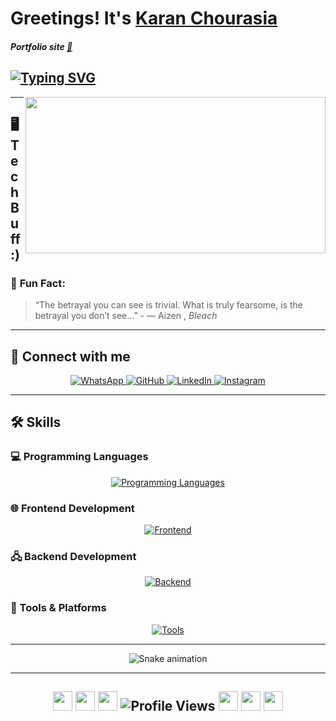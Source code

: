 # Greetings! It's [Karan Chourasia]("")
##### Portfolio site [🚀](https://karan-chourasia.vercel.app/)  

## [![Typing SVG](https://readme-typing-svg.demolab.com?font=Fira+Code&pause=1000&width=435&lines=I'm+Full+Stack+Developer;I'm+Software+Engineer)](https://git.io/typing-svg)

<img src="https://media.giphy.com/media/oYQ9HRm5Mo7VXeMNVR/giphy.gif" align="right" width="480" height="250">

---

## 🖥️ Tech Buff :)
### 🎲 **Fun Fact**:
> “The betrayal you can see is trivial. What is truly fearsome, is the betrayal you don’t see...” - 
> — Aizen , *Bleach*

---

## 🚀 Connect with me
<p align="center">
  <a href="https://wa.me/919582292422">
    <img src="https://img.shields.io/badge/WhatsApp-25D366?style=for-the-badge&logo=whatsapp&logoColor=white" alt="WhatsApp">
  </a>
  <a href="https://github.com/Karan071">
    <img src="https://img.shields.io/badge/GitHub-181717?style=for-the-badge&logo=github&logoColor=white" alt="GitHub">
  </a>
  <a href="https://www.linkedin.com/in/Karan-Chourasia/">
    <img src="https://img.shields.io/badge/LinkedIn-0A66C2?style=for-the-badge&logo=linkedin&logoColor=white" alt="LinkedIn">
  </a>
  <a href="https://www.instagram.com/karennnspams/">
    <img src="https://img.shields.io/badge/Instagram-E4405F?style=for-the-badge&logo=instagram&logoColor=white" alt="Instagram">
  </a>
</p>

---

## 🛠️ Skills  

### 💻 Programming Languages 
<p align="center">
  <a href="https://github.com/Karan071">
    <img src="https://skillicons.dev/icons?i=cpp,kotlin,js,dart,python" alt="Programming Languages">
  </a>
</p>

### 🌐 Frontend Development
<p align="center">
  <a href="https://github.com/Karan071">
    <img src="https://skillicons.dev/icons?i=html,css,tailwind,js,react,typescript" alt="Frontend">
  </a>
</p>

### 🖧 Backend Development
<p align="center">
  <a href="https://github.com/Karan071">
    <img src="https://skillicons.dev/icons?i=nodejs,express,mongo,mysql,fastapi,prisma,postgres" alt="Backend">
  </a>
</p>

### 🔧 Tools & Platforms
<p align="center">
  <a href="https://github.com/Karan071">
    <img src="https://skillicons.dev/icons?i=git,github,linux,androidstudio,vscode,atom,vim,docker" alt="Tools">
  </a>
</p>

---

<p align="center">
  <img src="https://profile-readme-generator.com/assets/snake.svg" alt="Snake animation">
</p>

---

<h2 align="center">
  <img src="https://firebasestorage.googleapis.com/v0/b/storage-2a9f1.appspot.com/o/github-readme-img%2Fparty-parrot.gif?alt=media&token=27a30ea7-24f3-46db-97bd-69351d5411ea" width="31" height="31" />
  <img src="https://firebasestorage.googleapis.com/v0/b/storage-2a9f1.appspot.com/o/github-readme-img%2Fparty-parrot.gif?alt=media&token=27a30ea7-24f3-46db-97bd-69351d5411ea" width="31" height="31" />
  <img src="https://firebasestorage.googleapis.com/v0/b/storage-2a9f1.appspot.com/o/github-readme-img%2Fparty-parrot.gif?alt=media&token=27a30ea7-24f3-46db-97bd-69351d5411ea" width="31" height="31" />
  <img src="https://komarev.com/ghpvc/?username=Karan071&&style=round-square" alt="Profile Views" />
  <img src="https://firebasestorage.googleapis.com/v0/b/storage-2a9f1.appspot.com/o/github-readme-img%2Fparty-parrot-2.gif?alt=media&token=4d7be19e-492c-4f18-9ea2-3773989b2721" width="31" height="31" />
  <img src="https://firebasestorage.googleapis.com/v0/b/storage-2a9f1.appspot.com/o/github-readme-img%2Fparty-parrot-2.gif?alt=media&token=4d7be19e-492c-4f18-9ea2-3773989b2721" width="31" height="31" />
  <img src="https://firebasestorage.googleapis.com/v0/b/storage-2a9f1.appspot.com/o/github-readme-img%2Fparty-parrot-2.gif?alt=media&token=4d7be19e-492c-4f18-9ea2-3773989b2721" width="31" height="31" />
</h2>

